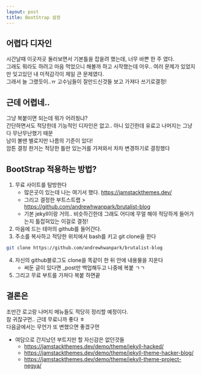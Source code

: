 ```yaml
---
layout: post
title: BootStrap 설정
---
```


## 어렵다 디자인
 
시간날때 이곳저곳 둘러보면서 기본틀을 잡을려 했는데, 너무 바쁜 한 주 였다.<br/>
그래도 뭐라도 하려고 마음 먹었으니 해볼까 하고 시작했는데 어우.. 여러 문제가 있었지만 잊고있던 내 미적감각이 제일 큰 문제였다.<br/>
그래서 늘 그랬듯이..ㅠ 고수님들이 잘만드신것들 보고 가져다 쓰기로결정!

## 근데 어렵네..
그냥 복붙이면 되는데 뭐가 어려웠냐?<br/>
간단하면서도 적당한데 기능적인 디자인은 없고.. 아니 있긴한데 유료고 나머지는 그냥 다 무난무난했기 때문<br/>
남이 볼땐 별로지만 나름의 기준이 있다!<br/>
암튼 결정 한거는 적당한 틀만 있는거를 가져와서 차차 변경하기로 결정했다<br/>



## BootStrap 적용하는 방법?
1. 무료 사이트를 탐방한다
   - 많은곳이 있는데 나는 여기서 했다. https://jamstackthemes.dev/
   - 그리고 결정한 부트스트랩 > https://github.com/andrewhwanpark/brutalist-blog
   - 기본 jekyll이랑 거의.. 비슷하긴한데 그래도 어디에 무얼 해야 적당하게 들어가는지 틀잡혀있는 이걸로 결정!
2. 마음에 드는 테마의 github를 들어간다.
3. 주소를 복사하고 적당한 위치에서 bash를 키고 git clone을 한다
```bash
git clone https://github.com/andrewhwanpark/brutalist-blog
```
4. 자신의 github블로그도 clone을 똑같이 한 뒤 안에 내용물을 지운다
   - 써둔 글이 있다면 _post만 백업해두고 나중에 복붙 ㄱㄱ
5. 그리고 무료 부트를 가져다 복붙 하면끝


## 결론은
조만간 로고랑 나머지 메뉴들도 적당히 정리할 예정이다. <br/>
참 귀찮구먼.. 근데 무료니까 좋다 ㅎ <br/>
다음글에서는 무언가 또 변했으면 좋겠구먼

- 여담으로 간지났던 부트지만 할 자신감은 없던것들
    - https://jamstackthemes.dev/demo/theme/jekyll-hacked/
    - https://jamstackthemes.dev/demo/theme/jekyll-theme-hacker-blog/
    - https://jamstackthemes.dev/demo/theme/jekyll-theme-project-negya/